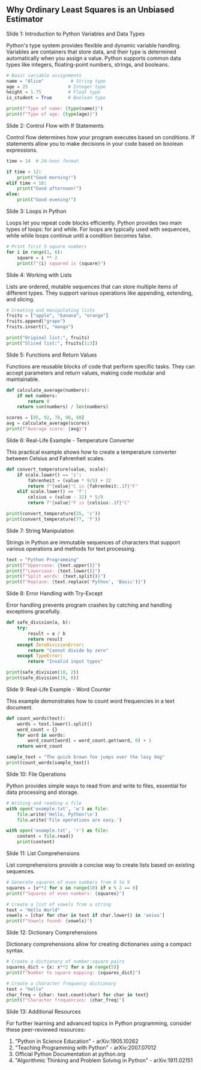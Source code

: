 ## Why Ordinary Least Squares is an Unbiased Estimator
Slide 1: Introduction to Python Variables and Data Types

Python's type system provides flexible and dynamic variable handling. Variables are containers that store data, and their type is determined automatically when you assign a value. Python supports common data types like integers, floating-point numbers, strings, and booleans.

```python
# Basic variable assignments
name = "Alice"          # String type
age = 25               # Integer type
height = 1.75          # Float type
is_student = True      # Boolean type

print(f"Type of name: {type(name)}")
print(f"Type of age: {type(age)}")
```

Slide 2: Control Flow with If Statements

Control flow determines how your program executes based on conditions. If statements allow you to make decisions in your code based on boolean expressions.

```python
time = 14  # 24-hour format

if time < 12:
    print("Good morning!")
elif time < 18:
    print("Good afternoon!")
else:
    print("Good evening!")
```

Slide 3: Loops in Python

Loops let you repeat code blocks efficiently. Python provides two main types of loops: for and while. For loops are typically used with sequences, while while loops continue until a condition becomes false.

```python
# Print first 5 square numbers
for i in range(1, 6):
    square = i ** 2
    print(f"{i} squared is {square}")
```

Slide 4: Working with Lists

Lists are ordered, mutable sequences that can store multiple items of different types. They support various operations like appending, extending, and slicing.

```python
# Creating and manipulating lists
fruits = ["apple", "banana", "orange"]
fruits.append("grape")
fruits.insert(1, "mango")

print("Original list:", fruits)
print("Sliced list:", fruits[1:3])
```

Slide 5: Functions and Return Values

Functions are reusable blocks of code that perform specific tasks. They can accept parameters and return values, making code modular and maintainable.

```python
def calculate_average(numbers):
    if not numbers:
        return 0
    return sum(numbers) / len(numbers)

scores = [85, 92, 78, 90, 88]
avg = calculate_average(scores)
print(f"Average score: {avg}")
```

Slide 6: Real-Life Example - Temperature Converter

This practical example shows how to create a temperature converter between Celsius and Fahrenheit scales.

```python
def convert_temperature(value, scale):
    if scale.lower() == 'c':
        fahrenheit = (value * 9/5) + 32
        return f"{value}°C is {fahrenheit:.1f}°F"
    elif scale.lower() == 'f':
        celsius = (value - 32) * 5/9
        return f"{value}°F is {celsius:.1f}°C"

print(convert_temperature(25, 'c'))
print(convert_temperature(77, 'f'))
```

Slide 7: String Manipulation

Strings in Python are immutable sequences of characters that support various operations and methods for text processing.

```python
text = "Python Programming"
print(f"Uppercase: {text.upper()}")
print(f"Lowercase: {text.lower()}")
print(f"Split words: {text.split()}")
print(f"Replace: {text.replace('Python', 'Basic')}")
```

Slide 8: Error Handling with Try-Except

Error handling prevents program crashes by catching and handling exceptions gracefully.

```python
def safe_division(a, b):
    try:
        result = a / b
        return result
    except ZeroDivisionError:
        return "Cannot divide by zero"
    except TypeError:
        return "Invalid input types"

print(safe_division(10, 2))
print(safe_division(10, 0))
```

Slide 9: Real-Life Example - Word Counter

This example demonstrates how to count word frequencies in a text document.

```python
def count_words(text):
    words = text.lower().split()
    word_count = {}
    for word in words:
        word_count[word] = word_count.get(word, 0) + 1
    return word_count

sample_text = "The quick brown fox jumps over the lazy dog"
print(count_words(sample_text))
```

Slide 10: File Operations

Python provides simple ways to read from and write to files, essential for data processing and storage.

```python
# Writing and reading a file
with open('example.txt', 'w') as file:
    file.write('Hello, Python!\n')
    file.write('File operations are easy.')

with open('example.txt', 'r') as file:
    content = file.read()
    print(content)
```

Slide 11: List Comprehensions

List comprehensions provide a concise way to create lists based on existing sequences.

```python
# Generate squares of even numbers from 0 to 9
squares = [x**2 for x in range(10) if x % 2 == 0]
print(f"Squares of even numbers: {squares}")

# Create a list of vowels from a string
text = "Hello World"
vowels = [char for char in text if char.lower() in 'aeiou']
print(f"Vowels found: {vowels}")
```

Slide 12: Dictionary Comprehensions

Dictionary comprehensions allow for creating dictionaries using a compact syntax.

```python
# Create a dictionary of number:square pairs
squares_dict = {x: x**2 for x in range(5)}
print(f"Number to square mapping: {squares_dict}")

# Create a character frequency dictionary
text = "hello"
char_freq = {char: text.count(char) for char in text}
print(f"Character frequencies: {char_freq}")
```

Slide 13: Additional Resources

For further learning and advanced topics in Python programming, consider these peer-reviewed resources:

1.  "Python in Science Education" - arXiv:1905.10262
2.  "Teaching Programming with Python" - arXiv:2007.07012
3.  Official Python Documentation at python.org
4.  "Algorithmic Thinking and Problem Solving in Python" - arXiv:1911.02151

